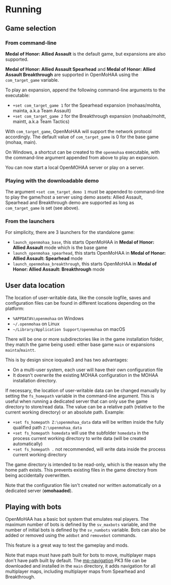 # Running

## Game selection

### From command-line

**Medal of Honor: Allied Assault** is the default game, but expansions are also supported.

**Medal of Honor: Allied Assault Spearhead** and **Medal of Honor: Allied Assault Breakthrough** are supported in OpenMoHAA using the `com_target_game` variable.

To play an expansion, append the following command-line arguments to the executable:

- `+set com_target_game 1` for the Spearhead expansion (mohaas/mohta, mainta, a.k.a Team Assault)
- `+set com_target_game 2` for the Breakthrough expansion (mohaab/mohtt, maintt, a.k.a Team Tactics)

With `com_target_game`, OpenMoHAA will support the network protocol accordingly. The default value of `com_target_game` is 0 for the base game (mohaa, main).

On Windows, a shortcut can be created to the `openmohaa` executable, with the command-line argument appended from above to play an expansion.

You can now start a local OpenMOHAA server or play on a server.

### Playing with the downloadable demo

The argument `+set com_target_demo 1` must be appended to command-line to play the game/host a server using demo assets: Allied Assault, Spearhead and Breakthrough demo are supported as long as `com_target_game` is set (see above).

### From the launchers

For simplicity, there are 3 launchers for the standalone game:

- `launch_openmohaa_base`, this starts OpenMoHAA in **Medal of Honor: Allied Assault** mode which is the base game
- `launch_openmohaa_spearhead`, this starts OpenMoHAA in **Medal of Honor: Allied Assault: Spearhead** mode
- `launch_openmohaa_breakthrough`, this starts OpenMoHAA in **Medal of Honor: Allied Assault: Breakthrough** mode

## User data location

The location of user-writable data, like the console logfile, saves and configuration files can be found in different locations depending on the platform:

- `%APPDATA%\openmohaa` on Windows
- `~/.openmohaa` on Linux
- `~/Library/Application Support/openmohaa` on macOS

There will be one or more subdirectories like in the game installation folder, they match the game being used: either base game `main` or expansions `mainta`/`maintt`.

This is by design since ioquake3 and has two advantages:
- On a multi-user system, each user will have their own configuration file
- It doesn't overwrite the existing MOHAA configuration in the MOHAA installation directory.

If necessary, the location of user-writable data can be changed manually by setting the `fs_homepath` variable in the command-line argument. This is useful when running a dedicated server that can only use the game directory to store/read data. The value can be a relative path (relative to the current working directory) or an absolute path. Example:
- `+set fs_homepath Z:\openmohaa_data` data will be written inside the fully qualified path `Z:\openmohaa_data`
- `+set fs_homepath homedata` will use the subfolder `homedata` in the process current working directory to write data (will be created automatically)
- `+set fs_homepath .` not recommended, will write data inside the process current working directory

The game directory is intended to be read-only, which is the reason why the home path exists. This prevents existing files in the game directory from being accidentally overwritten.

Note that the configuration file isn't created nor written automatically on a dedicated server (**omohaaded**).

## Playing with bots

OpenMoHAA has a basic bot system that emulates real players. The maximum number of bots is defined by the `sv_maxbots` variable, and the number of initial bots is defined by the `sv_numbots` variable. Bots can also be added or removed using the `addbot` and `removebot` commands.

This feature is a great way to test the gameplay and mods.

Note that maps must have path built for bots to move, multiplayer maps don't have path built by default. The [mp-navigation](https://github.com/openmoh/mp-navigation) PK3 file can be downloaded and installed in the `main` directory, it adds navigation for all multiplayer maps, including multiplayer maps from Spearhead and Breakthrough.
